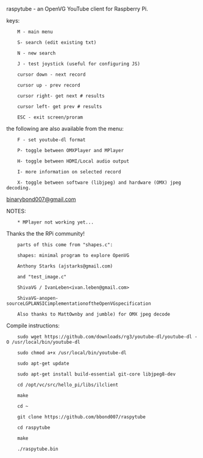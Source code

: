 raspytube - an OpenVG YouTube client for Raspberry Pi.

keys:

		M - main menu
 
		S- search (edit existing txt)
 
		N - new search
 
		J - test joystick (useful for configuring JS)
 
		cursor down - next record
 
		cursor up - prev record
 
		cursor right- get next # results
 
		cursor left- get prev # results
 
		ESC - exit screen/proram
 
the following are also available from the menu:

		F - set youtube-dl format
 
		P- toggle between OMXPlayer and MPlayer 
 
		H- toggle between HDMI/Local audio output
 
		I- more information on selected record
 
		X- toggle between software (libjpeg) and hardware (OMX) jpeg decoding.
 
binarybond007@gmail.com

NOTES:

		* MPlayer not working yet... 
 

Thanks the the RPi community!

		parts of this come from "shapes.c":

		shapes: minimal program to explore OpenVG

		Anthony Starks (ajstarks@gmail.com)

		and "test_image.c"
		
		ShivaVG / IvanLeben<ivan.leben@gmail.com>
		
		ShivaVG-anopen-sourceLGPLANSICimplementationoftheOpenVGspecification

		Also thanks to MattOwnby and jumble) for OMX jpeg decode 


Compile instructions:

		sudo wget https://github.com/downloads/rg3/youtube-dl/youtube-dl -O /usr/local/bin/youtube-dl

		sudo chmod a+x /usr/local/bin/youtube-dl

		sudo apt-get update

		sudo apt-get install build-essential git-core libjpeg8-dev

		cd /opt/vc/src/hello_pi/libs/ilclient

		make

		cd ~

		git clone https://github.com/bbond007/raspytube

		cd raspytube

		make

		./raspytube.bin

 
